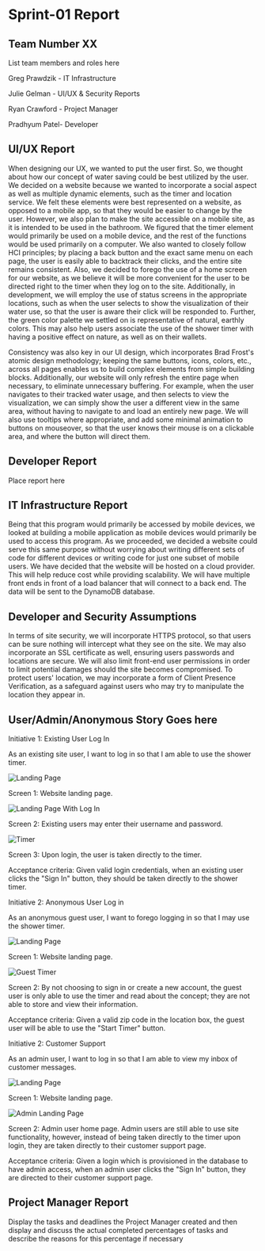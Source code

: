 # Sprint-01 Report

## Team Number XX

List team members and roles here

Greg Prawdzik - IT Infrastructure

Julie Gelman - UI/UX & Security Reports

Ryan Crawford - Project Manager

Pradhyum Patel- Developer

## UI/UX Report

When designing our UX, we wanted to put the user first. So, we thought about how our concept of water saving could be best utilized by the user. We decided on a website because we wanted to incorporate a social aspect as well as multiple dynamic elements, such as the timer and location service. We felt these elements were best represented on a website, as opposed to a mobile app, so that they would be easier to change by the user. However, we also plan to make the site accessible on a mobile site, as it is intended to be used in the bathroom. We figured that the timer element would primarily be used on a mobile device, and the rest of the functions would be used primarily on a computer. We also wanted to closely follow HCI principles; by placing a back button and the exact same menu on each page, the user is easily able to backtrack their clicks, and the entire site remains consistent. Also, we decided to forego the use of a home screen for our website, as we believe it will be more convenient for the user to be directed right to the timer when they log on to the site. Additionally, in development, we will employ the use of status screens in the appropriate locations, such as when the user selects to show the visualization of their water use, so that the user is aware their click will be responded to. Further, the green color palette we settled on is representative of natural, earthly colors. This may also help users associate the use of the shower timer with having a positive effect on nature, as well as on their wallets. 

Consistency was also key in our UI design, which incorporates Brad Frost's atomic design methodology; keeping the same buttons, icons, colors, etc., across all pages enables us to build complex elements from simple building blocks. Additionally, our website will only refresh the entire page when necessary, to eliminate unnecessary buffering. For example, when the user navigates to their tracked water usage, and then selects to view the visualization, we can simply show the user a different view in the same area, without having to navigate to and load an entirely new page. We will also use tooltips where appropriate, and add some minimal animation to buttons on mouseover, so that the user knows their mouse is on a clickable area, and where the button will direct them.


## Developer Report

Place report here

## IT Infrastructure Report

Being that this program would primarily be accessed by mobile devices, we looked at building a mobile application as mobile devices would primarily be used to access this program.  As we proceeded, we decided a website could serve this same purpose without worrying about writing different sets of code for different devices or writing code for just one subset of mobile users.  We have decided that the website will be hosted on a cloud provider.  This will help reduce cost while providing scalability.  We will have multiple front ends in front of a load balancer that will connect to a back end.  The data will be sent to the DynamoDB database.  

## Developer and Security Assumptions

In terms of site security, we will incorporate HTTPS protocol, so that users can be sure nothing will intercept what they see on the site. We may also incorporate an SSL certificate as well, ensuring users passwords and locations are secure. We will also limit front-end user permissions in order to limit potential damages should the site becomes compromised. To protect users' location, we may incorporate a form of Client Presence Verification, as a safeguard against users who may try to manipulate the location they appear in.

## User/Admin/Anonymous Story Goes here

Initiative 1: Existing User Log In

As an existing site user, I want to log in so that I am able to use the shower timer. 

![Landing Page](images/landingPage.png "Website Landing Page")

Screen 1: Website landing page.

![Landing Page With Log In](images/landingPage_SignIn.png "Existing User Sign In")

Screen 2: Existing users may enter their username and password.

![Timer](images/timer.png "Timer")

Screen 3: Upon login, the user is taken directly to the timer.

Acceptance criteria: Given valid login credentials, when an existing user clicks the "Sign In" button, they should be taken directly to the shower timer.

Initiative 2: Anonymous User Log in

As an anonymous guest user, I want to forego logging in so that I may use the shower timer. 

![Landing Page](images/landingPage.png "Website Landing Page")

Screen 1: Website landing page.

![Guest Timer](images/guestTimer.png "Timer for Anonymous Guest User")

Screen 2: By not choosing to sign in or create a new account, the guest user is only able to use the timer and read about the concept; they are not able to store and view their information.

Acceptance criteria: Given a valid zip code in the location box, the guest user will be able to use the "Start Timer" button.

Initiative 2: Customer Support

As an admin user, I want to log in so that I am able to view my inbox of customer messages.

![Landing Page](images/landingPage.png "Website Landing Page")

Screen 1: Website landing page.

![Admin Landing Page](images/adminHome.png "Admin Home Page")

Screen 2: Admin user home page. Admin users are still able to use site functionality, however, instead of being taken directly to the timer upon login, they are taken directly to their customer support page.

Acceptance criteria: Given a login which is provisioned in the database to have admin access, when an admin user clicks the "Sign In" button, they are directed to their customer support page.

## Project Manager Report

Display the tasks and deadlines the Project Manager created and then display and discuss the actual completed percentages of tasks and describe the reasons for this percentage if necessary
